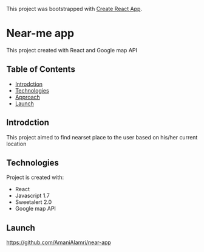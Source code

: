 This project was bootstrapped with [Create React App](https://github.com/facebook/create-react-app).

# Near-me app 
This project created with React and Google map API

## Table of Contents 
* [Introdction](#Introdction)
* [Technologies](#technologies)
* [Approach](#approach)
* [Launch](#launch)

## Introdction 
This project aimed to find nearset place to the user based on his/her current location

## Technologies
Project is created with:
* React 
* Javascript 1.7
* Sweetalert 2.0
* Google map API 

## Launch
https://github.com/AmaniAlamri/near-app


